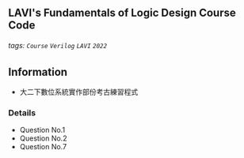 ## LAVI's Fundamentals of Logic Design Course Code
###### tags: `Course` `Verilog` `LAVI` `2022` 

## Information
- 大二下數位系統實作部份考古練習程式

### Details
- Question No.1
- Question No.2
- Question No.7
